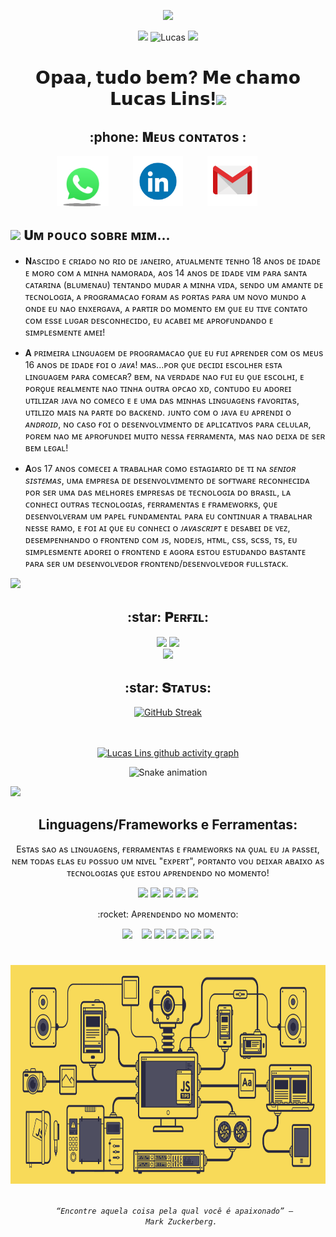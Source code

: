 <p align="center">
<img src="https://pbs.twimg.com/media/DfXctTFXcAEvpum.jpg" height="300"/>
</p>

<section align="center">
  <img src="https://github.com/TheDudeThatCode/TheDudeThatCode/blob/master/Assets/gandalf_parrot.gif" width="40px">
  <img title="Lucas" src="https://img.shields.io/badge/Lucas Lins-black?colorA=red&style=for-the-badge"></a>
  <img src="https://github.com/TheDudeThatCode/TheDudeThatCode/blob/master/Assets/gandalf_parrot.gif" width="40px">
</section>

 
 <div align = "center">
 <h1>𝗢𝗽𝗮𝗮, 𝘁𝘂𝗱𝗼 𝗯𝗲𝗺? 𝗠𝗲 𝗰𝗵𝗮𝗺𝗼 𝗟𝘂𝗰𝗮𝘀 𝗟𝗶𝗻𝘀!<img src="https://github.com/TheDudeThatCode/TheDudeThatCode/blob/master/Assets/Hi.gif" width="29px"></h1>
    <h2 align="center">:phone: 𝐌ᴇᴜs ᴄᴏɴᴛᴀᴛᴏs : </h2>
    <a href="https://wa.me/5547984733124?text=Olá Lucas Lins, tudo bem? :smile:" target="_blank"><img height="80"src="https://github.com/LeandroDukievicz/LeandroDukievicz/blob/main/gifs/contact.gif" target="_blank"></a>&ensp;&ensp;&ensp;&ensp;&ensp;
    <a href="https://www.linkedin.com/in/lucas-lins-942044250/" target="_blank"><img height="80" src="https://github.com/LeandroDukievicz/LeandroDukievicz/blob/main/gifs/in.gif" target="_blank"></a>&ensp;&ensp;&ensp;&ensp;&ensp;
    <a href="mailto:lucas.linz@outlook.com.br" target="_blank"><img height="80"src="https://github.com/LeandroDukievicz/LeandroDukievicz/blob/main/gifs/mail.gif" target="_blank"></a>&ensp;&ensp;&ensp;&ensp;&ensp;
</div>

## <img src="https://thumbs.gfycat.com/TautHauntingKangaroo-size_restricted.gif" width="100px"> 𝐔ᴍ ᴘᴏᴜᴄᴏ sᴏʙʀᴇ ᴍɪᴍ...

- 𝐍ᴀsᴄɪᴅᴏ ᴇ ᴄʀɪᴀᴅᴏ ɴᴏ ʀɪᴏ ᴅᴇ ᴊᴀɴᴇɪʀᴏ, ᴀᴛᴜᴀʟᴍᴇɴᴛᴇ ᴛᴇɴʜᴏ 18 ᴀɴᴏs ᴅᴇ ɪᴅᴀᴅᴇ ᴇ ᴍᴏʀᴏ ᴄᴏᴍ ᴀ ᴍɪɴʜᴀ ɴᴀᴍᴏʀᴀᴅᴀ, ᴀᴏs 14 ᴀɴᴏs ᴅᴇ ɪᴅᴀᴅᴇ ᴠɪᴍ ᴘᴀʀᴀ sᴀɴᴛᴀ ᴄᴀᴛᴀʀɪɴᴀ (ʙʟᴜᴍᴇɴᴀᴜ) ᴛᴇɴᴛᴀɴᴅᴏ ᴍᴜᴅᴀʀ ᴀ ᴍɪɴʜᴀ ᴠɪᴅᴀ, sᴇɴᴅᴏ ᴜᴍ ᴀᴍᴀɴᴛᴇ ᴅᴇ ᴛᴇᴄɴᴏʟᴏɢɪᴀ, ᴀ ᴘʀᴏɢʀᴀᴍᴀᴄᴀᴏ ғᴏʀᴀᴍ ᴀs ᴘᴏʀᴛᴀs ᴘᴀʀᴀ ᴜᴍ ɴᴏᴠᴏ ᴍᴜɴᴅᴏ ᴀ ᴏɴᴅᴇ ᴇᴜ ɴᴀᴏ ᴇɴxᴇʀɢᴀᴠᴀ, ᴀ ᴘᴀʀᴛɪʀ ᴅᴏ ᴍᴏᴍᴇɴᴛᴏ ᴇᴍ ǫᴜᴇ ᴇᴜ ᴛɪᴠᴇ ᴄᴏɴᴛᴀᴛᴏ ᴄᴏᴍ ᴇssᴇ ʟᴜɢᴀʀ ᴅᴇsᴄᴏɴʜᴇᴄɪᴅᴏ, ᴇᴜ ᴀᴄᴀʙᴇɪ ᴍᴇ ᴀᴘʀᴏғᴜɴᴅᴀɴᴅᴏ ᴇ sɪᴍᴘʟᴇsᴍᴇɴᴛᴇ ᴀᴍᴇɪ!

- 𝐀 ᴘʀɪᴍᴇɪʀᴀ ʟɪɴɢᴜᴀɢᴇᴍ ᴅᴇ ᴘʀᴏɢʀᴀᴍᴀᴄᴀᴏ ǫᴜᴇ ᴇᴜ ғᴜɪ ᴀᴘʀᴇɴᴅᴇʀ ᴄᴏᴍ ᴏs ᴍᴇᴜs 16 ᴀɴᴏs ᴅᴇ ɪᴅᴀᴅᴇ ғᴏɪ ᴏ *ᴊᴀᴠᴀ*! ᴍᴀs...ᴘᴏʀ ǫᴜᴇ ᴅᴇᴄɪᴅɪ ᴇsᴄᴏʟʜᴇʀ ᴇsᴛᴀ ʟɪɴɢᴜᴀɢᴇᴍ ᴘᴀʀᴀ ᴄᴏᴍᴇᴄᴀʀ? ʙᴇᴍ, ɴᴀ ᴠᴇʀᴅᴀᴅᴇ ɴᴀᴏ ғᴜɪ ᴇᴜ ǫᴜᴇ ᴇsᴄᴏʟʜɪ, ᴇ ᴘᴏʀǫᴜᴇ ʀᴇᴀʟᴍᴇɴᴛᴇ ɴᴀᴏ ᴛɪɴʜᴀ ᴏᴜᴛʀᴀ ᴏᴘᴄᴀᴏ xᴅ, ᴄᴏɴᴛᴜᴅᴏ ᴇᴜ ᴀᴅᴏʀᴇɪ ᴜᴛɪʟɪᴢᴀʀ ᴊᴀᴠᴀ ɴᴏ ᴄᴏᴍᴇᴄᴏ ᴇ ᴇ ᴜᴍᴀ ᴅᴀs ᴍɪɴʜᴀs ʟɪɴɢᴜᴀɢᴇɴs ғᴀᴠᴏʀɪᴛᴀs, ᴜᴛɪʟɪᴢᴏ ᴍᴀɪs ɴᴀ ᴘᴀʀᴛᴇ ᴅᴏ ʙᴀᴄᴋᴇɴᴅ. ᴊᴜɴᴛᴏ ᴄᴏᴍ ᴏ ᴊᴀᴠᴀ ᴇᴜ ᴀᴘʀᴇɴᴅɪ ᴏ *ᴀɴᴅʀᴏɪᴅ*, ɴᴏ ᴄᴀsᴏ ғᴏɪ ᴏ ᴅᴇsᴇɴᴠᴏʟᴠɪᴍᴇɴᴛᴏ ᴅᴇ ᴀᴘʟɪᴄᴀᴛɪᴠᴏs ᴘᴀʀᴀ ᴄᴇʟᴜʟᴀʀ, ᴘᴏʀᴇᴍ ɴᴀᴏ ᴍᴇ ᴀᴘʀᴏғᴜɴᴅᴇɪ ᴍᴜɪᴛᴏ ɴᴇssᴀ ғᴇʀʀᴀᴍᴇɴᴛᴀ, ᴍᴀs ɴᴀᴏ ᴅᴇɪxᴀ ᴅᴇ sᴇʀ ʙᴇᴍ ʟᴇɢᴀʟ!

- 𝐀ᴏs 17 ᴀɴᴏs ᴄᴏᴍᴇᴄᴇɪ ᴀ ᴛʀᴀʙᴀʟʜᴀʀ ᴄᴏᴍᴏ ᴇsᴛᴀɢɪᴀʀɪᴏ ᴅᴇ ᴛɪ ɴᴀ *sᴇɴɪᴏʀ sɪsᴛᴇᴍᴀs*, ᴜᴍᴀ ᴇᴍᴘʀᴇsᴀ ᴅᴇ ᴅᴇsᴇɴᴠᴏʟᴠɪᴍᴇɴᴛᴏ ᴅᴇ sᴏғᴛᴡᴀʀᴇ ʀᴇᴄᴏɴʜᴇᴄɪᴅᴀ ᴘᴏʀ sᴇʀ ᴜᴍᴀ ᴅᴀs ᴍᴇʟʜᴏʀᴇs ᴇᴍᴘʀᴇsᴀs ᴅᴇ ᴛᴇᴄɴᴏʟᴏɢɪᴀ ᴅᴏ ʙʀᴀsɪʟ, ʟᴀ ᴄᴏɴʜᴇᴄɪ ᴏᴜᴛʀᴀs ᴛᴇᴄɴᴏʟᴏɢɪᴀs, ғᴇʀʀᴀᴍᴇɴᴛᴀs ᴇ ғʀᴀᴍᴇᴡᴏʀᴋs, ǫᴜᴇ ᴅᴇsᴇɴᴠᴏʟᴠᴇʀᴀᴍ ᴜᴍ ᴘᴀᴘᴇʟ ғᴜɴᴅᴀᴍᴇɴᴛᴀʟ ᴘᴀʀᴀ ᴇᴜ ᴄᴏɴᴛɪɴᴜᴀʀ ᴀ ᴛʀᴀʙᴀʟʜᴀʀ ɴᴇssᴇ ʀᴀᴍᴏ, ᴇ ғᴏɪ ᴀɪ ǫᴜᴇ ᴇᴜ ᴄᴏɴʜᴇᴄɪ ᴏ *ᴊᴀᴠᴀsᴄʀɪᴘᴛ* ᴇ ᴅᴇsᴀʙᴇɪ ᴅᴇ ᴠᴇᴢ, ᴅᴇsᴇᴍᴘᴇɴʜᴀɴᴅᴏ ᴏ ғʀᴏɴᴛᴇɴᴅ ᴄᴏᴍ ᴊs, ɴᴏᴅᴇᴊs, ʜᴛᴍʟ, ᴄss, sᴄss, ᴛs, ᴇᴜ sɪᴍᴘʟᴇsᴍᴇɴᴛᴇ ᴀᴅᴏʀᴇɪ ᴏ ғʀᴏɴᴛᴇɴᴅ ᴇ ᴀɢᴏʀᴀ ᴇsᴛᴏᴜ ᴇsᴛᴜᴅᴀɴᴅᴏ ʙᴀsᴛᴀɴᴛᴇ ᴘᴀʀᴀ sᴇʀ ᴜᴍ ᴅᴇsᴇɴᴠᴏʟᴠᴇᴅᴏʀ ғʀᴏɴᴛᴇɴᴅ/ᴅᴇsᴇɴᴠᴏʟᴠᴇᴅᴏʀ ғᴜʟʟsᴛᴀᴄᴋ.

 ![](https://i.imgur.com/waxVImv.png)
    
<section align="center">
 <h1 align="center"> :star: 𝐏ᴇʀғɪʟ:</h1>
  <img height = "150em" src="https://github-readme-stats.vercel.app/api?username=LucasLIOM&show_icons=true&theme=radical"/>
  <img height = "150em" src="https://github-readme-stats.vercel.app/api/top-langs/?username=LucasLIOM&layout=compact&langs_count=7&theme=radical"/><br>
  <img height = "150em" src="https://github-readme-stats.vercel.app/api/pin/?username=LucasLIOM&repo=github-readme-stats&cache_seconds=86400&theme=radical"/>
  
 <h1 align="center"> :star: 𝐒ᴛᴀᴛᴜs: </h1>

[![GitHub Streak](https://github-readme-streak-stats.herokuapp.com?user=LucasLIOM&theme=radical&locale=pt-br&date_format=j%20M%5B%20Y%5D)](https://git.io/streak-stats)<br><br><br><a href="http://www.github.com/LucasLIOM">
  
[![Lucas Lins github activity graph](https://activity-graph.herokuapp.com/graph?username=LucasLIOM&theme=redical)](https://github.com/ashutosh00710/github-readme-activity-graph)

![Snake animation](https://github.com/LucasLIOM/LucasLIOM/blob/output/github-contribution-grid-snake.svg)
  
</section>

 ![](https://i.imgur.com/waxVImv.png)
 
<section align="center">
   <h2>Linguagens/Frameworks e Ferramentas:</h2>
   <p>Esᴛᴀs sᴀᴏ ᴀs ʟɪɴɢᴜᴀɢᴇɴs, ғᴇʀʀᴀᴍᴇɴᴛᴀs ᴇ ғʀᴀᴍᴇᴡᴏʀᴋs ɴᴀ ǫᴜᴀʟ ᴇᴜ ᴊᴀ ᴘᴀssᴇɪ, ɴᴇᴍ ᴛᴏᴅᴀs ᴇʟᴀs ᴇᴜ ᴘᴏssᴜᴏ ᴜᴍ ɴɪᴠᴇʟ "ᴇxᴘᴇʀᴛ", ᴘᴏʀᴛᴀɴᴛᴏ ᴠᴏᴜ ᴅᴇɪxᴀʀ ᴀʙᴀɪxᴏ ᴀs ᴛᴇᴄɴᴏʟᴏɢɪᴀs ǫᴜᴇ ᴇsᴛᴏᴜ ᴀᴘʀᴇɴᴅᴇɴᴅᴏ ɴᴏ ᴍᴏᴍᴇɴᴛᴏ!</p>
   
   <img height = "80" src="https://cdn.jsdelivr.net/gh/devicons/devicon/icons/react/react-original.svg" />
   <img height = "80" src="https://cdn.jsdelivr.net/gh/devicons/devicon/icons/git/git-original.svg" />
   <img height = "80" src="https://cdn.jsdelivr.net/gh/devicons/devicon/icons/android/android-original.svg" />
   <img height = "80" src="https://cdn.jsdelivr.net/gh/devicons/devicon/icons/java/java-original.svg" />
   <img height = "80" src="https://cdn.jsdelivr.net/gh/devicons/devicon/icons/spring/spring-original.svg" />
</section>

<section align="center">
  <p>:rocket: Aᴘʀᴇɴᴅᴇɴᴅᴏ ɴᴏ ᴍᴏᴍᴇɴᴛᴏ:</p>
   <img  height = "80"src="https://cdn.jsdelivr.net/gh/devicons/devicon/icons/mysql/mysql-original.svg" /> &ensp;
   <img height = "80" src="https://cdn.jsdelivr.net/gh/devicons/devicon/icons/html5/html5-original.svg" />    
   <img height = "80" src="https://cdn.jsdelivr.net/gh/devicons/devicon/icons/css3/css3-original.svg" />
   <img height = "80" src="https://cdn.jsdelivr.net/gh/devicons/devicon/icons/typescript/typescript-original.svg" />
   <img height = "80" src="https://cdn.jsdelivr.net/gh/devicons/devicon/icons/javascript/javascript-original.svg" />
   <img height = "80" src="https://cdn.jsdelivr.net/gh/devicons/devicon/icons/angularjs/angularjs-original.svg" />
   <img height = "80" src="https://cdn.jsdelivr.net/gh/devicons/devicon/icons/nodejs/nodejs-original.svg" />
</section>

#

<div align="center">
      <img height ="350" src="https://github.com/LeandroDukievicz/LeandroDukievicz/blob/main/gifs/js.gif"/>

<p align="center">
  <code>
     <i> “Encontre aquela coisa pela qual você é apaixonado” –  </i> 
    <i align="left">  Mark Zuckerberg.</i>
  </code>
  </div>
</p>
